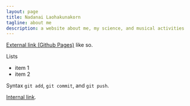 ```yaml
---
layout: page
title: Nadanai Laohakunakorn
tagline: about me
description: a website about me, my science, and musical activities
---
```


[External link (Github Pages)](https://pages.github.com) like so.

Lists 

- item 1
- item 2

Syntax `git add`, `git commit`, and
`git push`.

[Internal link](/pages/about.html).